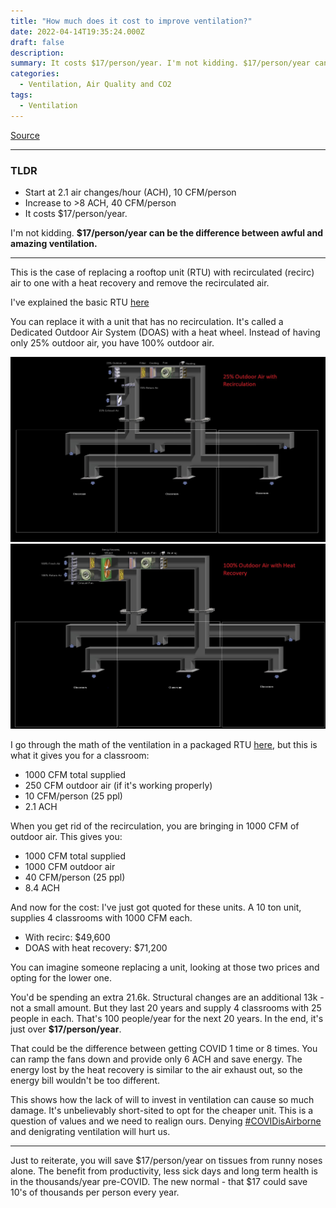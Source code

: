 ```yaml
---
title: "How much does it cost to improve ventilation?"
date: 2022-04-14T19:35:24.000Z
draft: false
description:
summary: It costs $17/person/year. I'm not kidding. $17/person/year can be the difference between awful and amazing ventilation.
categories:
  - Ventilation, Air Quality and CO2
tags:
  - Ventilation
---
```

[Source](https://twitter.com/joeyfox85/status/1514688794133504000)

---

### TLDR
- Start at 2.1 air changes/hour (ACH), 10 CFM/person
- Increase to &gt;8 ACH, 40 CFM/person
- It costs $17/person/year.

I'm not kidding. **$17/person/year can be the difference between awful and amazing ventilation.**

---

This is the case of replacing a rooftop unit (RTU) with recirculated (recirc) air to one with a heat recovery and remove the recirculated air.

I've explained the basic RTU [here](https://twitter.com/joeyfox85/status/1502097313896046593)

You can replace it with a unit that has no recirculation. It's called a Dedicated Outdoor Air System (DOAS) with a heat wheel. Instead of having only 25% outdoor air, you have 100% outdoor air.

![Diagram of an HVAC system using 25% outdoor air. The other 75% of air is recirculated among the the rooms](/25-pct-recirc.jpg)
![Diagram of an HVAC system using 100% outdoor air. Stale indoor air is exhausted outside and completely replaced with fresh outdoor air](/100-pct-no-recirc.jpg)

I go through the math of the ventilation in a packaged RTU [here](https://twitter.com/joeyfox85/status/1513608603277545474), but this is what it gives you for a classroom:
- 1000 CFM total supplied
- 250 CFM outdoor air (if it's working properly)
- 10 CFM/person (25 ppl)
- 2.1 ACH

When you get rid of the recirculation, you are bringing in 1000 CFM of outdoor air. This gives you:
- 1000 CFM total supplied
- 1000 CFM outdoor air
- 40 CFM/person (25 ppl)
- 8.4 ACH

And now for the cost: I've just got quoted for these units. A 10 ton unit, supplies 4 classrooms with 1000 CFM each. 
- With recirc: $49,600
- DOAS with heat recovery: $71,200

You can imagine someone replacing a unit, looking at those two prices and opting for the lower one. 

You'd be spending an extra 21.6k. Structural changes are an additional 13k - not a small amount.
But they last 20 years and supply 4 classrooms with 25 people in each. That's 100 people/year for the next 20 years.
In the end, it's just over **$17/person/year**.

That could be the difference between getting COVID 1 time or 8 times. 
You can ramp the fans down and provide only 6 ACH and save energy. The energy lost by the heat recovery is similar to the air exhaust out, so the energy bill wouldn't be too different.

This shows how the lack of will to invest in ventilation can cause so much damage. It's unbelievably short-sited to opt for the cheaper unit. This is a question of values and we need to realign ours. Denying [#COVIDisAirborne](https://twitter.com/hashtag/COVIDisAirborne) and denigrating ventilation will hurt us.

---

Just to reiterate, you will save $17/person/year on tissues from runny noses alone. The benefit from productivity, less sick days and long term health is in the thousands/year pre-COVID. The new normal - that $17 could save 10's of thousands per person every year.